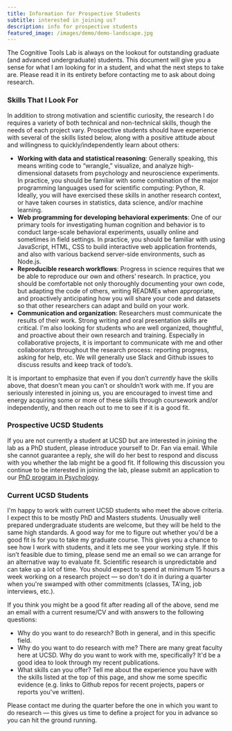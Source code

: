 ```yaml
---
title: Information for Prospective Students
subtitle: interested in joining us?
description: info for prospective students
featured_image: /images/demo/demo-landscape.jpg
---
```


The Cognitive Tools Lab is always on the lookout for outstanding graduate (and advanced undergraduate) students. This document will give you a sense for what I am looking for in a student, and what the next steps to take are. Please read it in its entirety before contacting me to ask about doing research.

### Skills That I Look For

In addition to strong motivation and scientific curiosity, the research I do requires a variety of both technical and non-technical skills, though the needs of each project vary. Prospective students should have experience with several of the skills listed below, along with a positive attitude about and willingness to quickly/independently learn about others:
- **Working with data and statistical reasoning**: Generally speaking, this means writing code to “wrangle,” visualize, and analyze high-dimensional datasets from psychology and neuroscience experiments. In practice, you should be familiar with some combination of the major programming languages used for scientific computing: Python, R. Ideally, you will have exercised these skills in another research context, or have taken courses in statistics, data science, and/or machine learning. 
- **Web programming for developing behavioral experiments**: One of our primary tools for investigating human cognition and behavior is to conduct large-scale behavioral experiments, usually online and sometimes in field settings. In practice, you should be familiar with using JavaScript, HTML, CSS to build interactive web application frontends, and also with various backend server-side environments, such as Node.js. 
- **Reproducible research workflows**: Progress in science requires that we be able to reproduce our own and others’ research. In practice, you should be comfortable not only thoroughly documenting your own code, but adapting the code of others, writing READMEs when appropriate, and proactively anticipating how you will share your code and datasets so that other researchers can adapt and build on your work. 
- **Communication and organization**: Researchers must communicate the results of their work. Strong writing and oral presentation skills are critical. I'm also looking for students who are well organized, thoughtful, and proactive about their own research and training. Especially in collaborative projects, it is important to communicate with me and other collaborators throughout the research process: reporting progress, asking for help, etc. We will generally use Slack and Github issues to discuss results and keep track of todo’s.

It is important to emphasize that even if you don’t *currently* have the skills above, that doesn’t mean you can’t or shouldn’t work with me. If you are seriously interested in joining us, you are encouraged to invest time and energy acquiring some or more of these skills through coursework and/or independently, and then reach out to me to see if it is a good fit.

### Prospective UCSD Students

If you are not currently a student at UCSD but are interested in joining the lab as a PhD student, please introduce yourself to Dr. Fan via email. 
While she cannot guarantee a reply, she will do her best to respond and discuss with you whether the lab might be a good fit. 
If following this discussion you continue to be interested in joining the lab, please submit an application to our [PhD program in Psychology](https://psychology.ucsd.edu/graduate-program/index.html).

### Current UCSD Students

I'm happy to work with current UCSD students who meet the above criteria. 
I expect this to be mostly PhD and Masters students. 
Unusually well prepared undergraduate students are welcome, but they will be held to the same high standards.
A good way for me to figure out whether you'd be a good fit is for you to take my graduate course. 
This gives you a chance to see how I work with students, and it lets me see your working style. 
If this isn’t feasible due to timing, please send me an email so we can arrange for an alternative way to evaluate fit.
Scientific research is unpredictable and can take up a lot of time. You should expect to spend at minimum 15 hours a week working on a research project — so don't do it in during a quarter when you're swamped with other commitments (classes, TA'ing, job interviews, etc.).

If you think you might be a good fit after reading all of the above, send me an email with a current resume/CV and with answers to the following questions:
- Why do you want to do research? Both in general, and in this specific field.
- Why do you want to do research with me? There are many great faculty here at UCSD. Why do you want to work with me, specifically? It'd be a good idea to look through my recent publications.
- What skills can you offer? Tell me about the experience you have with the skills listed at the top of this page, and show me some specific evidence (e.g. links to Github repos for recent projects, papers or reports you've written).

Please contact me during the quarter before the one in which you want to do research — this gives us time to define a project for you in advance so you can hit the ground running.


